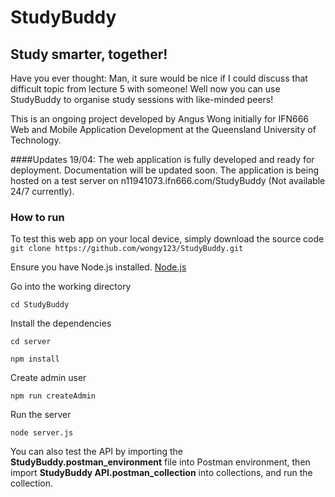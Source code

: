 # StudyBuddy
## Study smarter, together!


Have you ever thought: Man, it sure would be nice if I could discuss that difficult topic from lecture 5 with someone! Well now you can use StudyBuddy to organise study sessions with like-minded peers!


This is an ongoing project developed by Angus Wong initially for IFN666 Web and Mobile Application Development at the Queensland University of Technology.

####Updates
19/04: The web application is fully developed and ready for deployment. Documentation will be updated soon. The application is being hosted on a test server on n11941073.ifn666.com/StudyBuddy (Not available 24/7 currently).


###  How to run

To test this web app on your local device, simply download the source code
`git clone https://github.com/wongy123/StudyBuddy.git`


Ensure you have Node.js installed.
[Node.js](https://nodejs.org/en)


Go into the working directory

`cd StudyBuddy`


Install the dependencies

`cd server`

`npm install`


Create admin user

`npm run createAdmin`

Run the server

`node server.js`


You can also test the API by importing the **StudyBuddy.postman_environment** file into Postman environment, then import **StudyBuddy API.postman_collection** into collections, and run the collection.
